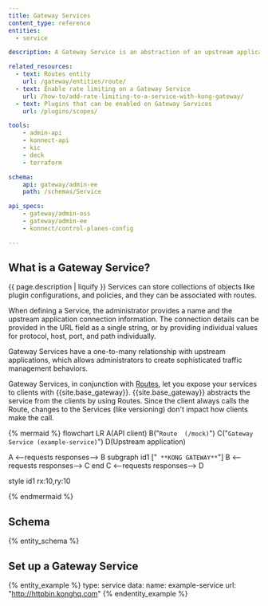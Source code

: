 ```yaml
---
title: Gateway Services
content_type: reference
entities:
  - service

description: A Gateway Service is an abstraction of an upstream application that services requests.

related_resources:
  - text: Routes entity
    url: /gateway/entities/route/
  - text: Enable rate limiting on a Gateway Service
    url: /how-to/add-rate-limiting-to-a-service-with-kong-gateway/
  - text: Plugins that can be enabled on Gateway Services
    url: /plugins/scopes/

tools:
    - admin-api
    - konnect-api
    - kic
    - deck
    - terraform

schema:
    api: gateway/admin-ee
    path: /schemas/Service

api_specs:
    - gateway/admin-oss
    - gateway/admin-ee
    - konnect/control-planes-config

---
```


## What is a Gateway Service?

{{ page.description | liquify }} 
Services can store collections of objects like plugin configurations, and policies, and they can be associated with routes.

When defining a Service, the administrator provides a name and the upstream application connection information. 
The connection details can be provided in the URL field as a single string, or by providing individual values for protocol, host, port, and path individually.

Gateway Services have a one-to-many relationship with upstream applications, which allows administrators to create sophisticated traffic management behaviors.

Gateway Services, in conjunction with [Routes](/gateway/entities/route/), let you expose your services to clients with {{site.base_gateway}}. 
{{site.base_gateway}} abstracts the service from the clients by using Routes. 
Since the client always calls the Route, changes to the Services (like versioning) don't impact how clients make the call. 

{% mermaid %}
flowchart LR
  A(API client)
  B("`Route 
  (/mock)`")
  C("`Gateway Service
  (example-service)`")
  D(Upstream 
  application)
  
  A <--requests
  responses--> B
  subgraph id1 ["`
  **KONG GATEWAY**`"]
    B <--requests
    responses--> C
  end
  C <--requests
  responses--> D

  style id1 rx:10,ry:10
  
{% endmermaid %}

## Schema

{% entity_schema %}

## Set up a Gateway Service

{% entity_example %}
type: service
data:
  name: example-service
  url: "http://httpbin.konghq.com"
{% endentity_example %}
